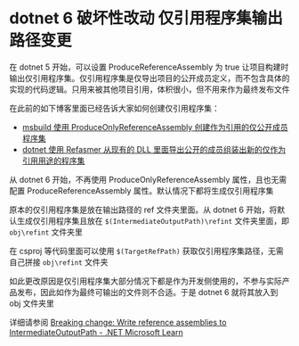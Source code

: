 # dotnet 6 破坏性改动 仅引用程序集输出路径变更

在 dotnet 5 开始，可以设置 ProduceReferenceAssembly 为 true 让项目构建时输出仅引用程序集。仅引用程序集是仅导出项目的公开成员定义，而不包含具体的实现的代码逻辑。只用来被其他项目引用，体积很小，但不用来作为最终发布文件

<!--more-->
<!-- 发布 -->
<!-- 博客 -->

在此前的如下博客里面已经告诉大家如何创建仅引用程序集：

- [msbuild 使用 ProduceOnlyReferenceAssembly 创建作为引用的仅公开成员程序集](https://blog.lindexi.com/post/msbuild-%E4%BD%BF%E7%94%A8-ProduceOnlyReferenceAssembly-%E5%88%9B%E5%BB%BA%E4%BD%9C%E4%B8%BA%E5%BC%95%E7%94%A8%E7%9A%84%E4%BB%85%E5%85%AC%E5%BC%80%E6%88%90%E5%91%98%E7%A8%8B%E5%BA%8F%E9%9B%86.html )
- [dotnet 使用 Refasmer 从现有的 DLL 里面导出公开的成员组装出新的仅作为引用用途的程序集](https://blog.lindexi.com/post/dotnet-%E4%BD%BF%E7%94%A8-Refasmer-%E4%BB%8E%E7%8E%B0%E6%9C%89%E7%9A%84-DLL-%E9%87%8C%E9%9D%A2%E5%AF%BC%E5%87%BA%E5%85%AC%E5%BC%80%E7%9A%84%E6%88%90%E5%91%98%E7%BB%84%E8%A3%85%E5%87%BA%E6%96%B0%E7%9A%84%E4%BB%85%E4%BD%9C%E4%B8%BA%E5%BC%95%E7%94%A8%E7%94%A8%E9%80%94%E7%9A%84%E7%A8%8B%E5%BA%8F%E9%9B%86.html )

从 dotnet 6 开始，不再使用 ProduceOnlyReferenceAssembly 属性，且也无需配置 ProduceReferenceAssembly 属性。默认情况下都将生成仅引用程序集

原本的仅引用程序集是放在输出路径的 ref 文件夹里面。从 dotnet 6 开始，将默认生成仅引用程序集且放在 `$(IntermediateOutputPath)\refint` 文件夹里面，即 `obj\refint` 文件夹里

在 csproj 等代码里面可以使用 `$(TargetRefPath)` 获取仅引用程序集路径，无需自己拼接 `obj\refint` 文件夹

如此更改原因是仅引用程序集大部分情况下都是作为开发侧使用的，不参与实际产品发布，因此如作为最终可输出的文件则不合适。于是 dotnet 6 就将其放入到 obj 文件夹里

详细请参阅 [Breaking change: Write reference assemblies to IntermediateOutputPath - .NET Microsoft Learn](https://learn.microsoft.com/en-us/dotnet/core/compatibility/sdk/6.0/write-reference-assemblies-to-obj )